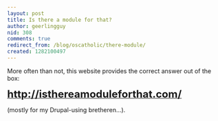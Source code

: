 ```yaml
---
layout: post
title: Is there a module for that?
author: geerlingguy
nid: 308
comments: true
redirect_from: /blog/oscatholic/there-module/
created: 1282100497
---
```

<p>More often than not, this website provides the correct answer out of the box:</p>
<p class="rtecenter"><a href="http://isthereamoduleforthat.com/"><strong><span style="font-size:24px;">http://isthereamoduleforthat.com/</span></strong></a></p>
<p>(mostly for my Drupal-using bretheren...).</p>
